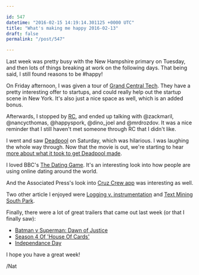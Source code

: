 ```yaml
---

id: 547
datetime: "2016-02-15 14:19:14.301125 +0000 UTC"
title: "What's making me happy 2016-02-13"
draft: false
permalink: "/post/547"

---
```


Last week was pretty busy with the New Hampshire primary on Tuesday, and then lots of things breaking at work on the following days. That being said, I still found reasons to be #happy!

On Friday afternoon, I was given a tour of [Grand Central Tech](http://www.grandcentraltech.com/). They have a pretty interesting offer to startups, and could really help out the startup scene in New York. It's also just a nice space as well, which is an added bonus.

Afterwards, I stopped by [RC](https://www.recurse.com/), and ended up talking with @zackmaril, @nancycthomas, @happyspork, @dino_joel and @mrdrozdov. It was a nice reminder that I still haven't met someone through RC that I didn't like.

I went and saw [Deadpool](https://en.wikipedia.org/wiki/Deadpool_(film)) on Saturday, which was hilarious. I was laughing the whole way through. Now that the movie is out, we're starting to hear [more about what it took to get Deadpool made](http://www.polygon.com/2016/2/11/10970922/it-took-an-illegal-act-to-get-deadpool-made).

I loved BBC's [The Dating Game](http://www.bbc.co.uk/news/resources/idt-2e3f0042-75f6-4bd1-b4fe-9056540c65f8). It's an interesting look into how people are using online dating around the world.

And the Associated Press's look into [Cruz Crew app](http://bigstory.ap.org/article/2db0fc93cf664a63909e26e708e91c67/cruz-app-data-collection-helps-campaign-read-minds-voters) was interesting as well.

Two other article I enjoyed were [Logging v. instrumentation](http://peter.bourgon.org/blog/2016/02/07/logging-v-instrumentation.html) and [Text Mining South Park](http://kaylinwalker.com/text-mining-south-park/).

Finally, there were a lot of great trailers that came out last week (or that I finally saw):

 - [Batman v Superman: Dawn of Justice](https://www.youtube.com/watch?v=Cle_rKBpZ28&feature=youtu.be)
 - [Season 4 Of 'House Of Cards'](https://digg.com/video/house-of-cards-season-4-trailer-frank-claire)
 - [Independance Day](https://youtu.be/g5K0lKrebqg)

I hope you have a great week!

/Nat
